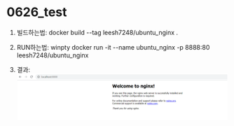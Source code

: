 # 0626_test

1. 빌드하는법: docker build --tag leesh7248/ubuntu_nginx .

2. RUN하는법: winpty docker run -it --name ubuntu_nginx -p 8888:80 leesh7248/ubuntu_nginx

3. 결과: ![](nginx.png)